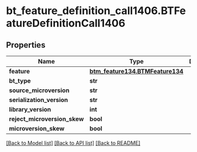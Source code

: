 # bt_feature_definition_call1406.BTFeatureDefinitionCall1406

## Properties
Name | Type | Description | Notes
------------ | ------------- | ------------- | -------------
**feature** | [**btm_feature134.BTMFeature134**](BTMFeature134.md) |  | [optional] 
**bt_type** | **str** |  | [optional] 
**source_microversion** | **str** |  | [optional] 
**serialization_version** | **str** |  | [optional] 
**library_version** | **int** |  | [optional] 
**reject_microversion_skew** | **bool** |  | [optional] 
**microversion_skew** | **bool** |  | [optional] 

[[Back to Model list]](../README.md#documentation-for-models) [[Back to API list]](../README.md#documentation-for-api-endpoints) [[Back to README]](../README.md)


